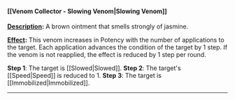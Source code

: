 #### [[Venom Collector - Slowing Venom|Slowing Venom]]

**<u>Description</u>:** A brown ointment that smells strongly of jasmine.

**<u>Effect</u>:** This venom increases in Potency with the number of applications to the target. Each application advances the condition of the target by 1 step. If the venom is not reapplied, the effect is reduced by 1 step per round.

**Step 1**: The target is [[Slowed|Slowed]].
**Step 2**: The target's [[Speed|Speed]] is reduced to 1.
**Step 3**: The target is [[Immobilized|Immobilized]].

---